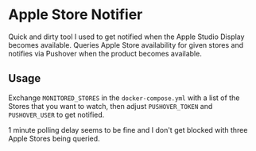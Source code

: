 # Apple Store Notifier

Quick and dirty tool I used to get notified when the Apple Studio Display becomes available.
Queries Apple Store availability for given stores and notifies via Pushover when the product becomes available.

## Usage

Exchange `MONITORED_STORES` in the `docker-compose.yml` with a list of the Stores that you want to watch,
then adjust `PUSHOVER_TOKEN` and `PUSHOVER_USER` to get notified.

1 minute polling delay seems to be fine and I don't get blocked with three Apple Stores being queried.